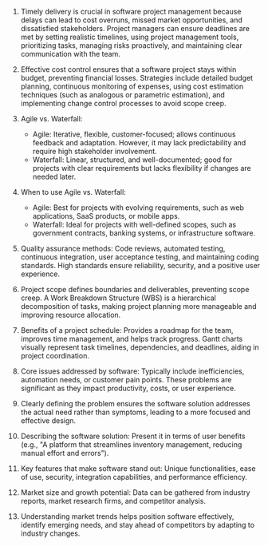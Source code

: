 1. Timely delivery is crucial in software project management because delays can lead to cost overruns, missed market opportunities, and dissatisfied stakeholders. Project managers can ensure deadlines are met by setting realistic timelines, using project management tools, prioritizing tasks, managing risks proactively, and maintaining clear communication with the team.

2. Effective cost control ensures that a software project stays within budget, preventing financial losses. Strategies include detailed budget planning, continuous monitoring of expenses, using cost estimation techniques (such as analogous or parametric estimation), and implementing change control processes to avoid scope creep.

3. Agile vs. Waterfall:
   - Agile: Iterative, flexible, customer-focused; allows continuous feedback and adaptation. However, it may lack predictability and require high stakeholder involvement.
   - Waterfall: Linear, structured, and well-documented; good for projects with clear requirements but lacks flexibility if changes are needed later.

4. When to use Agile vs. Waterfall:
   - Agile: Best for projects with evolving requirements, such as web applications, SaaS products, or mobile apps.
   - Waterfall: Ideal for projects with well-defined scopes, such as government contracts, banking systems, or infrastructure software.

5. Quality assurance methods: Code reviews, automated testing, continuous integration, user acceptance testing, and maintaining coding standards. High standards ensure reliability, security, and a positive user experience.

6. Project scope defines boundaries and deliverables, preventing scope creep. A Work Breakdown Structure (WBS) is a hierarchical decomposition of tasks, making project planning more manageable and improving resource allocation.

7. Benefits of a project schedule: Provides a roadmap for the team, improves time management, and helps track progress. Gantt charts visually represent task timelines, dependencies, and deadlines, aiding in project coordination.

8. Core issues addressed by software: Typically include inefficiencies, automation needs, or customer pain points. These problems are significant as they impact productivity, costs, or user experience.

9. Clearly defining the problem ensures the software solution addresses the actual need rather than symptoms, leading to a more focused and effective design.

10. Describing the software solution: Present it in terms of user benefits (e.g., "A platform that streamlines inventory management, reducing manual effort and errors").

11. Key features that make software stand out: Unique functionalities, ease of use, security, integration capabilities, and performance efficiency.

12. Market size and growth potential: Data can be gathered from industry reports, market research firms, and competitor analysis.

13. Understanding market trends helps position software effectively, identify emerging needs, and stay ahead of competitors by adapting to industry changes.
